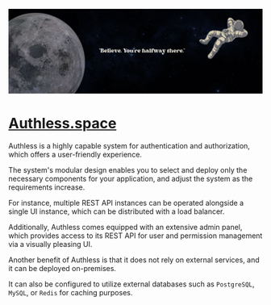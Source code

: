 ![Logo](logo.png)

# [Authless.space](https://authless.space)

Authless is a highly capable system for authentication and authorization, which offers a user-friendly experience.

The system's modular design enables you to select and deploy only the necessary components for your application, and adjust the system as the requirements increase.

For instance, multiple REST API instances can be operated alongside a single UI instance, which can be distributed with a load balancer.

Additionally, Authless comes equipped with an extensive admin panel, which provides access to its REST API for user and permission management via a visually pleasing UI.

Another benefit of Authless is that it does not rely on external services, and it can be deployed on-premises.

It can also be configured to utilize external databases such as `PostgreSQL`, `MySQL`, or `Redis` for caching purposes.
